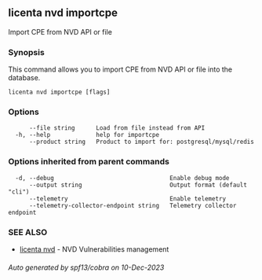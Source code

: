 ## licenta nvd importcpe

Import CPE from NVD API or file

### Synopsis

This command allows you to import CPE from NVD API or file into the database.

```
licenta nvd importcpe [flags]
```

### Options

```
      --file string      Load from file instead from API
  -h, --help             help for importcpe
      --product string   Product to import for: postgresql/mysql/redis
```

### Options inherited from parent commands

```
  -d, --debug                                 Enable debug mode
      --output string                         Output format (default "cli")
      --telemetry                             Enable telemetry
      --telemetry-collector-endpoint string   Telemetry collector endpoint
```

### SEE ALSO

* [licenta nvd](licenta_nvd.md)	 - NVD Vulnerabilities management

###### Auto generated by spf13/cobra on 10-Dec-2023
